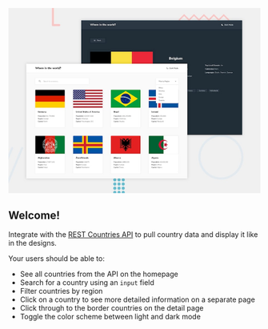 

![Design preview for the REST Countries API with color theme switcher coding challenge](./design/desktop-preview.jpg)

## Welcome!

Integrate with the [REST Countries API](https://restcountries.eu) to pull country data and display it like in the designs.

Your users should be able to:

- See all countries from the API on the homepage
- Search for a country using an `input` field
- Filter countries by region
- Click on a country to see more detailed information on a separate page
- Click through to the border countries on the detail page
- Toggle the color scheme between light and dark mode